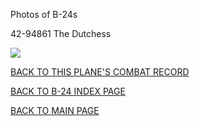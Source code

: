 
Photos of B-24s






 




42-94861 The Dutchess  

![](42-94861.jpg)  
  

[BACK TO THIS PLANE'S COMBAT RECORD](ValorToVictory/b24s/42-94861.md)  

[BACK TO B-24 INDEX PAGE](ValorToVictory/000b24s.md)  

[BACK TO MAIN PAGE](ValorToVictory/index.html)



